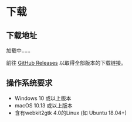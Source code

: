 # 下载
<h2 id="Download">下载地址</h2>
<p id="OSVERSION">加载中……</p>
<p id="EPHVERSION"></p>
<div id="downloadButtonContainer"></div>

前往 [GitHub Releases](https://github.com/ResetPower/Epherome/releases) 以取得全部版本的下载链接。

## 操作系统要求

- Windows 10 或以上版本
- macOS 10.13 或以上版本
- 含有webkit2gtk 4.0的Linux (如 Ubuntu 18.04+)

<style>
    .downloadbutton {
        padding: 10px 20px;
        font-size: 18px;
        background-color: #4CAF50;
        color: white;
        border: none;
        border-radius: 5px;
        cursor: pointer;
    }
</style>

<script module>
    fetch('https://api.github.com/repos/ResetPower/Epherome/releases')
        .then(response => response.json())
        .then(data => {
            const htmlUrl = data[0].html_url;
            const version = htmlUrl.match(/tag\/(.*)$/)[1];
            checkOperatingSystem(version);
        });
    function checkOperatingSystem(version) {
        var osName = "Unknown";
        var osVersion = "Unknown";
        var userAgent = navigator.userAgent.toLowerCase();
        if (userAgent.indexOf("win") >= 0) {
            osName = "Windows";
            osVersion = "Windows 10 及以上（Windows 7 用户请自行从 <a href='https://github.com/ResetPower/Epherome/' target='_blank'>源代码</a> 参照 <a href='https://tauri.app/zh-cn/v1/guides/building/windows/#supporting-windows-7' target='_blank'>Tauri 官方文档</a> 进行编译使用）";
            addDownloadButton("https://github.com/ResetPower/Epherome/releases/download/"+version+"/Epherome_"+version+"_x86-setup.exe", "下载x86安装程序(.exe)");
            addDownloadButton("https://github.com/ResetPower/Epherome/releases/download/"+version+"/Epherome_"+version+"_x64-setup.exe", "下载x64安装程序(.exe)");
            addDownloadButton("https://github.com/ResetPower/Epherome/releases/download/"+version+"/Epherome_"+version+"_arm64-setup.exe", "下载arm64安装程序(.exe)");
        } else if (userAgent.indexOf("mac") >= 0) {
            osName = "macOS";
            osVersion = "macOS High Sierra (10.13) 及以上";
            addDownloadButton("https://github.com/ResetPower/Epherome/releases/download/"+version+"/Epherome_"+version+"_universal.dmg", "下载Universal安装映像(.dmg)");
            addDownloadButton("https://github.com/ResetPower/Epherome/releases/download/"+version+"/Epherome_universal.app.tar.gz", "下载Universal软件(.app)")
        } else if (userAgent.indexOf("linux") >= 0) {
            osName = "Linux";
            osVersion = "含有webkit2gtk 4.0的Linux (如 Ubuntu 18.04+)，暂未支持Linux Arm64";
            addDownloadButton("https://github.com/ResetPower/Epherome/releases/download/"+version+"/epherome_"+version+"_amd64.deb", "下载amd64软件包(.deb)");
            addDownloadButton("https://github.com/ResetPower/Epherome/releases/download/"+version+"/epherome_"+version+"_amd64.AppImage", "下载amd64通用软件包(.AppImage)");
        }
        document.getElementById("Download").innerHTML = "Epherome " + osName + "版";
        document.getElementById("OSVERSION").innerHTML = "系统要求：" + osVersion;
        document.getElementById("EPHVERSION").innerHTML = "当前最新版本：" + version;
        if (osName == "Unknown") {
            document.getElementById("Download").innerHTML = "Epherome";
            document.getElementById("OSVERSION").innerHTML = "Epherome不支持您使用的设备"
            document.getElementById("EPHVERSION").innerHTML = null
        }
        if ((userAgent.indexOf("iphone") >= 0) || (userAgent.indexOf("android") >= 0)) {
            document.getElementById("Download").innerHTML = "Epherome";
            document.getElementById("OSVERSION").innerHTML = "很抱歉，Epherome不支持手机/平板使用";
            document.getElementById("EPHVERSION").innerHTML = "若要下载，请访问下方Github Release界面或使用电脑访问";
            document.getElementById("downloadButtonContainer").innerHTML = null
        }
    }
    function addDownloadButton(downloadUrl, buttonText) {
        var container = document.getElementById("downloadButtonContainer");
        var buttonContainer = document.createElement("div");
        buttonContainer.className = "button-container";
        var button = document.createElement("a");
        button.innerHTML = buttonText;
        button.setAttribute("href",downloadUrl)
        buttonContainer.appendChild(button);
        container.appendChild(buttonContainer);
    }
</script>